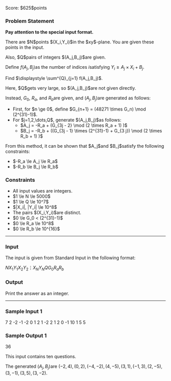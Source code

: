 
<div>

<span>

<span>

<p>
Score: $625$points
</p>

<div>

<section>

### **Problem Statement**

<p>

<strong>
Pay attention to the special input format.
</strong>

</p>

<p>
There are $N$points $(X_i,Y_i)$in the $xy$-plane. You are given these points in the input.
</p>

<p>
Also, $Q$pairs of integers $(A_j,B_j)$are given.

Define $f(A_j,B_j)$as the number of indices $i$satisfying $Y_i \ge A_j \times X_i + B_j$.
</p>

<p>
Find $\displaystyle \sum^{Q}_{j=1} f(A_j,B_j)$.
</p>

<p>
Here, $Q$gets very large, so $(A_j,B_j)$are not given directly.

Instead, $G_0$, $R_a$, and $R_b$are given, and $(A_j,B_j)$are generated as follows:
</p>

<ul>

<li>
First, for $n \ge 0$, define $G_{n+1} = (48271 \times G_n) \mod (2^{31}-1)$.
</li>

<li>
For $j=1,2,\dots,Q$, generate $(A_j,B_j)$as follows:
<ul>

<li>
$A_j = -R_a + (G_{3j - 2} \mod (2 \times R_a + 1) )$
</li>

<li>
$B_j = -R_b + ((G_{3j - 1} \times (2^{31}-1) + G_{3 j}) \mod (2 \times R_b + 1) )$
</li>

</ul>

</li>

</ul>

<p>
From this method, it can be shown that $A_j$and $B_j$satisfy the following constraints:
</p>

<ul>

<li>
$-R_a \le A_j \le R_a$
</li>

<li>
$-R_b \le B_j \le R_b$
</li>

</ul>

</section>

</div>

<div>

<section>

### **Constraints**

<ul>

<li>
All input values are integers.
</li>

<li>
$1 \le N \le 5000$
</li>

<li>
$1 \le Q \le 10^7$
</li>

<li>
$|X_i|, |Y_i| \le 10^8$
</li>

<li>
The pairs $(X_i,Y_i)$are distinct.
</li>

<li>
$0 \le G_0 < (2^{31}-1)$
</li>

<li>
$0 \le R_a \le 10^8$
</li>

<li>
$0 \le R_b \le 10^{16}$
</li>

</ul>

</section>

</div>

---

<div>

<div>

<section>

### **Input**

<p>
The input is given from Standard Input in the following format:
</p>

<div>

$N$$X_1$$Y_1$$X_2$$Y_2$$\vdots$$X_N$$Y_N$$Q$$G_0$$R_a$$R_b$
</div>

</section>

</div>

<div>

<section>

### **Output**

<p>
Print the answer as an integer.
</p>

</section>

</div>

</div>

---

<div>

<section>

### **Sample Input 1**

<div>

7
2 -2
-1 -2
0 1
2 1
-2 2
1 2
0 -1
10
1 5 5

</div>

</section>

</div>

<div>

<section>

### **Sample Output 1**

<div>

36

</div>

<p>
This input contains ten questions.

The generated $(A_j,B_j)$are $(-2,4),(0,2),(-4,-2),(4,-5),(3,1),(-1,3),(2,-5),(3,-1),(3,5),(3,-2)$.
</p>

</section>

</div>

</span>

</span>

</div>
